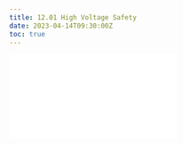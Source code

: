 ```yaml
---
title: 12.01 High Voltage Safety
date: 2023-04-14T09:30:00Z
toc: true
---
```


![Link to included file content](../../../../electronics/high-voltage-safety.md)
